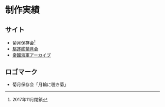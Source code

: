 # 制作実績

## サイト
- 菊月保存会[^1]
- [駆逐艦菊月会](https://www.kikuzukikai.org)
- [帝國海軍アーカイブ](https://www.ijnarchive.org)

[^1]: 2017年11月閉鎖

## ロゴマーク
- 菊月保存会「月輪に覗き菊」
